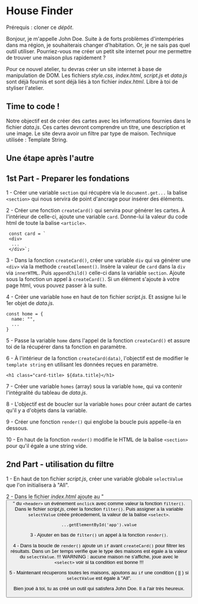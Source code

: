 # House Finder

Prérequis : cloner ce _dépôt_.

Bonjour, je m'appelle John Doe. Suite à de forts problèmes d'intempéries dans ma région, je souhaiterais changer d'habitation. Or, je ne sais pas quel outil utiliser. Pourriez-vous me créer un petit site internet pour me permettre de trouver une maison plus rapidement ?

Pour ce nouvel atelier, tu devras créer un site internet à base de manipulation de DOM. Les fichiers _style.css_, _index.html_, _script.js_ et _data.js_ sont déjà fournis et sont déjà liés à ton fichier _index.html_. Libre à toi de styliser l'atelier.

## Time to code !

Notre objectif est de créer des cartes avec les informations fournies dans le fichier _data.js_.
Ces cartes devront comprendre un titre, une description et une image.
Le site devra avoir un filtre par type de maison.
Technique utilisée : Template String.

## Une étape après l'autre

## 1st Part - Preparer les fondations

1 - Créer une variable `section` qui récupère via le `document.get...` la balise `<section>` qui nous servira de point d'ancrage pour insérer des éléments.

2 - Créer une fonction `createCard()` qui servira pour générer les cartes. À l'intérieur de celle-ci, ajoute une variable `card`. Donne-lui la valeur du code html de toute la balise `<article>`.

```
 const card = `
 <div>
  ...
 </div>`;
```

3 - Dans la fonction `createCard()`, créer une variable `div` qui va générer une `<div>` via la methode `createElement()`. Insère la valeur de `card` dans la `div` via `innerHTML`. Puis `appendChild()` celle-ci dans la variable `section`. Ajoute sous la fonction un appel à `createCard()`.
Si un élément s'ajoute à votre page html, vous pouvez passer à la suite.

4 - Créer une variable `home` en haut de ton fichier _script.js_. Et assigne lui le 1er objet de _data.js_.

```
const home = {
  name: "",
  ...
}
```

5 - Passe la variable `home` dans l'appel de la fonction `createCard()` et assure toi de la récupérer dans ta fonction en paramètre.

6 - À l'intérieur de la fonction `createCard(data)`, l'objectif est de modifier le `template string` en utilisant les données reçues en paramètre.

```
<h1 class="card-title> ${data.title}</h1>
```

7 - Créer une variable `homes` (array) sous la variable `home`, qui va contenir l'intégralité du tableau de _data.js_.

8 - L'objectif est de boucler sur la variable `homes` pour créer autant de cartes qu'il y a d'objets dans la variable.

9 - Créer une fonction `render()` qui englobe la boucle puis appelle-la en dessous.

10 - En haut de la fonction `render()` modifie le HTML de la balise `<section>` pour qu'il égale a une string vide.

## 2nd Part - utilisation du filtre

1 - En haut de ton fichier _script.js_, créer une variable globale `selectValue` que l'on initialisera à "All".

2 - Dans le fichier _index.html_ ajoute au "<button>" du `<header>` un événement `onclick` avec comme valeur la fonction `filter()`. Dans le fichier _script.js_, créer la fonction `filter()`. Puis assigner a la variable `selectValue` créée précedement, la valeur de la balise `<select>`.

```
...getElementById('app').value
```

3 - Ajouter en bas de `filter()` un appel à la fonction `render()`.

4 - Dans la boucle de `render()` ajoute un `if` avant `createCard()` pour filtrer les résultats. Dans un 1er temps verifie que le type des maisons est égale a la valeur du `selectValue`.
!!! WARNING : aucune maison ne s'affiche, joue avec le `<select>` voir si ta condition est bonne !!!

5 - Maintenant récuperons toutes les maisons, ajoutons au `if` une condition ( || ) si `selectValue` est égale à "All".

Bien joué à toi, tu as créé un outil qui satisfera John Doe. Il a l'air très heureux.
